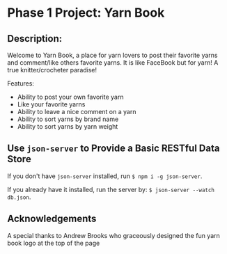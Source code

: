 # Phase 1 Project: Yarn Book

## Description:

Welcome to Yarn Book, a place for yarn lovers to post their favorite yarns
and comment/like others favorite yarns. It is like FaceBook but for yarn! 
A true knitter/crocheter paradise!

Features:
- Ability to post your own favorite yarn
- Like your favorite yarns
- Ability to leave a nice comment on a yarn
- Ability to sort yarns by brand name
- Ability to sort yarns by yarn weight 

[](images/yarncard.png)

## Use `json-server` to Provide a Basic RESTful Data Store

If you don't have `json-server` installed, run `$ npm i -g json-server`.

If you already have it installed, run the server by: `$ json-server --watch db.json`.

## Acknowledgements 

A special thanks to Andrew Brooks who graceously designed the fun yarn book logo at the 
top of the page 